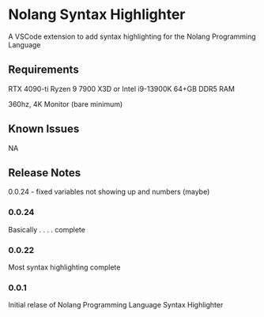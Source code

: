 # Nolang Syntax Highlighter

A VSCode extension to add syntax highlighting for the Nolang Programming Language

## Requirements

RTX 4090-ti
Ryzen 9 7900 X3D or Intel i9-13900K
64+GB DDR5 RAM

360hz, 4K Monitor (bare minimum)

## Known Issues

NA

## Release Notes

0.0.24 - fixed variables not showing up and numbers (maybe)

### 0.0.24

Basically . . . . complete

### 0.0.22

Most syntax highlighting complete

### 0.0.1

Initial relase of Nolang Programming Language Syntax Highlighter

